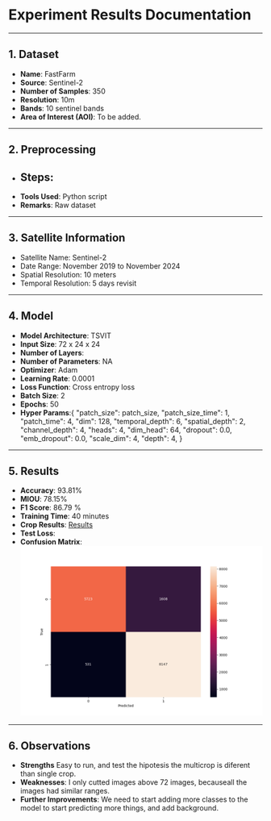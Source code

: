 # Experiment Results Documentation

---

## 1. Dataset

- **Name**: FastFarm
- **Source**: Sentinel-2
- **Number of Samples**: 350
- **Resolution**: 10m
- **Bands**: 10 sentinel bands
- **Area of Interest (AOI)**: To be added.

---

## 2. Preprocessing

- **Steps**: 
  - 
- **Tools Used**: Python script
- **Remarks**: Raw dataset

---

## 3. Satellite Information

- Satellite Name: Sentinel-2
- Date Range: November 2019 to November 2024
- Spatial Resolution: 10 meters
- Temporal Resolution: 5 days revisit

---

## 4. Model

- **Model Architecture**: TSVIT
- **Input Size**: 72 x 24 x 24
- **Number of Layers**: 
- **Number of Parameters**: NA
- **Optimizer**: Adam
- **Learning Rate**: 0.0001
- **Loss Function**: Cross entropy loss
- **Batch Size**: 2
- **Epochs**: 50
- **Hyper Params**:{
    "patch_size": patch_size,
    "patch_size_time": 1,
    "patch_time": 4,
    "dim": 128,
    "temporal_depth": 6,
    "spatial_depth": 2,
    "channel_depth": 4,
    "heads": 4,
    "dim_head": 64,
    "dropout": 0.0,
    "emb_dropout": 0.0,
    "scale_dim": 4,
    "depth": 4,
}

---

## 5. Results

- **Accuracy**:  93.81%
- **MIOU**: 78.15%
- **F1 Score**: 86.79 %
- **Training Time**: 40 minutes
- **Crop Results**: [Results](../csvs/fastfarm_crops_prediction_2)
- **Test Loss**:
- **Confusion Matrix**: ![Confusion Martix](../matrixes/confusion_matrix_fastfarm_binary.png)


---

## 6. Observations

- **Strengths** Easy to run, and test the hipotesis the multicrop is diferent than single crop.
- **Weaknesses**: I only cutted images above 72 images, becauseall the images had similar ranges.
- **Further Improvements**: We need to start adding more classes to the model to start predicting more things, and add background.

